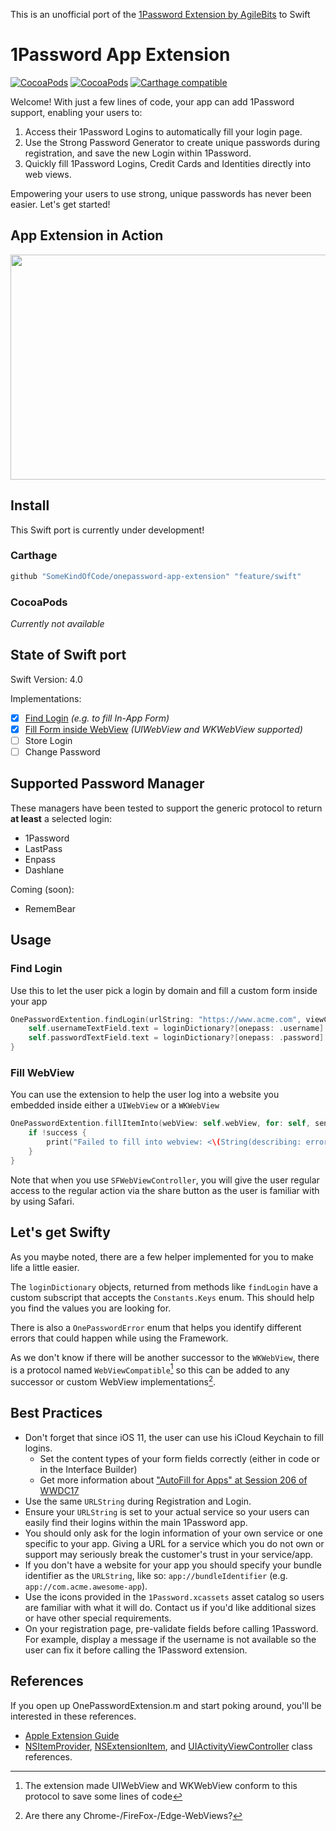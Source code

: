 This is an unofficial port of the [1Password Extension by AgileBits](https://github.com/agilebits/onepassword-app-extension) to Swift

# 1Password App Extension

[![CocoaPods](https://img.shields.io/cocoapods/l/1PasswordExtension.svg)](https://github.com/AgileBits/onepassword-app-extension/blob/master/LICENSE.txt)
[![CocoaPods](https://img.shields.io/cocoapods/v/1PasswordExtension.svg)](https://github.com/AgileBits/onepassword-app-extension/wiki/CocoaPods)
[![Carthage compatible](https://img.shields.io/badge/Carthage-compatible-4BC51D.svg?style=flat)](https://github.com/AgileBits/onepassword-app-extension/wiki/Carthage)

Welcome! With just a few lines of code, your app can add 1Password support, enabling your users to:

1. Access their 1Password Logins to automatically fill your login page.
2. Use the Strong Password Generator to create unique passwords during registration, and save the new Login within 1Password.
3. Quickly fill 1Password Logins, Credit Cards and Identities directly into web views.

Empowering your users to use strong, unique passwords has never been easier. Let's get started!

## App Extension in Action

<a href="https://vimeo.com/102142106" target="_blank"><img src="https://com-agilebits-users.s3.amazonaws.com/rad/onepassword-app-extension/images/1Password_App_Extension_Play_Video.png" width="640" height="360"></a>

## Install

This Swift port is currently under development!

### Carthage

```ruby
github "SomeKindOfCode/onepassword-app-extension" "feature/swift"
```

### CocoaPods

*Currently not available*

## State of Swift port

Swift Version: 4.0

Implementations:

- [x] [Find Login](#find-login) *(e.g. to fill In-App Form)*
- [x] [Fill Form inside WebView](#fill-webview) *(UIWebView and WKWebView supported)*
- [ ] Store Login
- [ ] Change Password

## Supported Password Manager

These managers have been tested to support the generic protocol to return **at least** a selected login:

- 1Password
- LastPass
- Enpass
- Dashlane

Coming (soon):

- RememBear

## Usage

### Find Login

Use this to let the user pick a login by domain and fill a custom form inside your app

```swift
OnePasswordExtention.findLogin(urlString: "https://www.acme.com", viewController: self, sender: sender) { (loginDictionary, error) in
    self.usernameTextField.text = loginDictionary?[onepass: .username]
    self.passwordTextField.text = loginDictionary?[onepass: .password]
}
```

### Fill WebView

You can use the extension to help the user log into a website you embedded inside either a `UIWebView` or a `WKWebView`

```swift
OnePasswordExtention.fillItemInto(webView: self.webView, for: self, sender: sender, showOnlyLogins: false) { (success, error) in
    if !success {
        print("Failed to fill into webview: <\(String(describing: error))>")
    }
}
```

Note that when you use `SFWebViewController`, you will give the user regular access to the regular action via the share button as the user is familiar with by using Safari.

## Let's get Swifty

As you maybe noted, there are a few helper implemented for you to make life a little easier.

The `loginDictionary` objects, returned from methods like `findLogin` have a custom subscript that accepts the `Constants.Keys` enum. This should help you find the values you are looking for.

There is also a `OnePasswordError` enum that helps you identify different errors that could happen while using the Framework.

As we don't know if there will be another successor to the `WKWebView`, there is a protocol named `WebViewCompatible`[^1 ] so this can be added to any successor or custom WebView implementations[^2].

## Best Practices

* Don't forget that since iOS 11, the user can use his iCloud Keychain to fill logins.
  * Set the content types of your form fields correctly (either in code or in the Interface Builder) 
  * Get more information about ["AutoFill for Apps" at Session 206 of WWDC17](https://developer.apple.com/videos/play/wwdc2017/206/) 
* Use the same `URLString` during Registration and Login.
* Ensure your `URLString` is set to your actual service so your users can easily find their logins within the main 1Password app.
* You should only ask for the login information of your own service or one specific to your app. Giving a URL for a service which you do not own or support may seriously break the customer's trust in your service/app.
* If you don't have a website for your app you should specify your bundle identifier as the `URLString`, like so: `app://bundleIdentifier` (e.g. `app://com.acme.awesome-app`).
* Use the icons provided in the `1Password.xcassets` asset catalog so users are familiar with what it will do. Contact us if you'd like additional sizes or have other special requirements.
* On your registration page, pre-validate fields before calling 1Password. For example, display a message if the username is not available so the user can fix it before calling the 1Password extension.


## References

If you open up OnePasswordExtension.m and start poking around, you'll be interested in these references.

* [Apple Extension Guide](https://developer.apple.com/library/prerelease/ios/documentation/General/Conceptual/ExtensibilityPG/index.html#//apple_ref/doc/uid/TP40014214)
* [NSItemProvider](https://developer.apple.com/library/prerelease/ios/documentation/Foundation/Reference/NSItemProvider_Class/index.html#//apple_ref/doc/uid/TP40014351), [NSExtensionItem](https://developer.apple.com/library/prerelease/ios/documentation/Foundation/Reference/NSExtensionItem_Class/index.html#//apple_ref/doc/uid/TP40014375), and [UIActivityViewController](https://developer.apple.com/library/prerelease/ios/documentation/UIKit/Reference/UIActivityViewController_Class/index.html#//apple_ref/doc/uid/TP40011976) class references.








[^1 ]: The extension made UIWebView and WKWebView conform to this protocol to save some lines of code  
[^2 ]: Are there any Chrome-/FireFox-/Edge-WebViews?